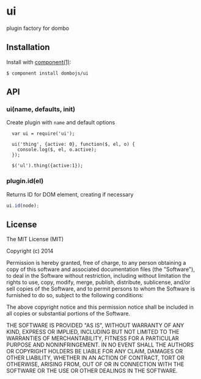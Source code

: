 
# ui

  plugin factory for dombo

## Installation

  Install with [component(1)](http://component.io):

    $ component install dombojs/ui

## API

### ui(name, defaults, init)

  Create plugin with `name` and default options

```
  var ui = require('ui');

  ui('thing', {active: 0}, function($, el, o) {
    console.log($, el, o.active);
  });

  $('ul').thing({active:1});
```

### plugin.id(el)

  Returns ID for DOM element, creating if necessary

```js
ui.id(node);
```

## License

  The MIT License (MIT)

  Copyright (c) 2014 <copyright holders>

  Permission is hereby granted, free of charge, to any person obtaining a copy
  of this software and associated documentation files (the "Software"), to deal
  in the Software without restriction, including without limitation the rights
  to use, copy, modify, merge, publish, distribute, sublicense, and/or sell
  copies of the Software, and to permit persons to whom the Software is
  furnished to do so, subject to the following conditions:

  The above copyright notice and this permission notice shall be included in
  all copies or substantial portions of the Software.

  THE SOFTWARE IS PROVIDED "AS IS", WITHOUT WARRANTY OF ANY KIND, EXPRESS OR
  IMPLIED, INCLUDING BUT NOT LIMITED TO THE WARRANTIES OF MERCHANTABILITY,
  FITNESS FOR A PARTICULAR PURPOSE AND NONINFRINGEMENT. IN NO EVENT SHALL THE
  AUTHORS OR COPYRIGHT HOLDERS BE LIABLE FOR ANY CLAIM, DAMAGES OR OTHER
  LIABILITY, WHETHER IN AN ACTION OF CONTRACT, TORT OR OTHERWISE, ARISING FROM,
  OUT OF OR IN CONNECTION WITH THE SOFTWARE OR THE USE OR OTHER DEALINGS IN
  THE SOFTWARE.